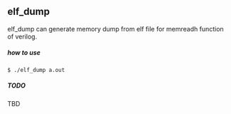elf_dump
---

elf_dump can generate memory dump from elf file for memreadh function of verilog.

##### how to use
```
$ ./elf_dump a.out
```

##### TODO
TBD
